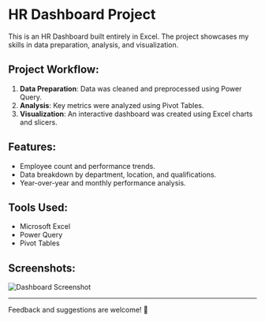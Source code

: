 # HR Dashboard Project

This is an HR Dashboard built entirely in Excel. The project showcases my skills in data preparation, analysis, and visualization.

## Project Workflow:
1. **Data Preparation**: Data was cleaned and preprocessed using Power Query.
2. **Analysis**: Key metrics were analyzed using Pivot Tables.
3. **Visualization**: An interactive dashboard was created using Excel charts and slicers.

## Features:
- Employee count and performance trends.
- Data breakdown by department, location, and qualifications.
- Year-over-year and monthly performance analysis.

## Tools Used:
- Microsoft Excel
- Power Query
- Pivot Tables

## Screenshots:
![Dashboard Screenshot](link-to-screenshot.png)

---

Feedback and suggestions are welcome! 🚀
